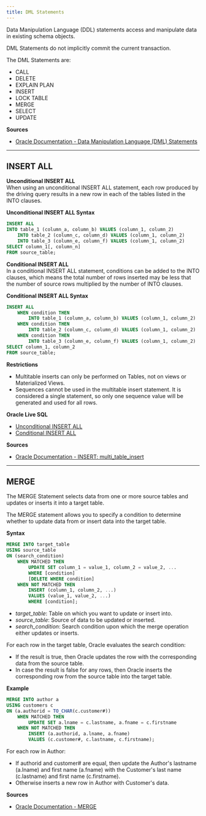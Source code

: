 ```yaml
---
title: DML Statements
---
```


Data Manipulation Language (DDL) statements access and manipulate data in existing schema objects.

DML Statements do not implicitly commit the current transaction.

The DML Statements are:
- CALL
- DELETE
- EXPLAIN PLAN
- INSERT
- LOCK TABLE
- MERGE
- SELECT
- UPDATE

**Sources**
- [Oracle Documentation - Data Manipulation Language (DML) Statements](https://docs.oracle.com/en/database/oracle/oracle-database/23/sqlrf/Types-of-SQL-Statements.html#GUID-E1749EF5-2264-44DF-99EF-AEBEB943BED6)

---

## INSERT ALL
**Unconditional INSERT ALL**\
When using an unconditional INSERT ALL statement, each row produced by the driving query results in a new row in each of the tables listed in the INTO clauses.

**Unconditional INSERT ALL Syntax**
```sql
INSERT ALL
INTO table_1 (column_a, column_b) VALUES (column_1, column_2)
	INTO table_2 (column_c, column_d) VALUES (column_1, column_2)
	INTO table_3 (column_e, column_f) VALUES (column_1, column_2)
SELECT column_1[, column_n]
FROM source_table;
```

**Conditional INSERT ALL**\
In a conditional INSERT ALL statement, conditions can be added to the INTO clauses, which means the total number of rows inserted may be less that the number of source rows multiplied by the number of INTO clauses.

**Conditional INSERT ALL Syntax**
```sql
INSERT ALL
	WHEN condition THEN
		INTO table_1 (column_a, column_b) VALUES (column_1, column_2)
	WHEN condition THEN
		INTO table_2 (column_c, column_d) VALUES (column_1, column_2)
	WHEN condition THEN
		INTO table_3 (column_e, column_f) VALUES (column_1, column_2)
SELECT column_1, column_2
FROM source_table;
```

**Restrictions**
- Multitable inserts can only be performed on Tables, not on views or Materialized Views.
- Sequences cannot be used in the multitable insert statement. It is considered a single statement, so only one sequence value will be generated and used for all rows.

**Oracle Live SQL**
- [Unconditional INSERT ALL](https://livesql.oracle.com/apex/livesql/s/o9ninb4mh0btszce7to6vvo2q)
- [Conditional INSERT ALL](https://livesql.oracle.com/apex/livesql/s/o9nn25s98zpbyva2s8qe5fbqc)

**Sources**
- [Oracle Documentation - INSERT: multi_table_insert](https://docs.oracle.com/en/database/oracle/oracle-database/21/sqlrf/INSERT.html#GUID-903F8043-0254-4EE9-ACC1-CB8AC0AF3423)

---

## MERGE
The MERGE Statement selects data from one or more source tables and updates or inserts it into a target table.

The MERGE statement allows you to specify a condition to determine whether to update data from or insert data into the target table.

**Syntax**
```sql
MERGE INTO target_table
USING source_table
ON (search_condition)
	WHEN MATCHED THEN
		UPDATE SET column_1 = value_1, column_2 = value_2, ...
		WHERE [condition]
		[DELETE WHERE condition]
	WHEN NOT MATCHED THEN
		INSERT (column_1, column_2, ...)
		VALUES (value_1, value_2, ...)
		WHERE [condition];
```
- *target_table*: Table on which you want to update or insert into.
- *source_table*: Source of data to be updated or inserted.
- *search_condition*: Search condition upon which the merge operation either updates or inserts.

For each row in the target table, Oracle evaluates the search condition:
- If the result is true, then Oracle updates the row with the corresponding data from the source table.
- In case the result is false for any rows, then Oracle inserts the corresponding row from the source table into the target table.

**Example**
```sql
MERGE INTO author a
USING customers c
ON (a.authorid = TO_CHAR(c.customer#))
    WHEN MATCHED THEN
        UPDATE SET a.lname = c.lastname, a.fname = c.firstname
    WHEN NOT MATCHED THEN
        INSERT (a.authorid, a.lname, a.fname)
        VALUES (c.customer#, c.lastname, c.firstname);
```
For each row in Author:
- If authorid and customer# are equal, then update the Author's lastname (a.lname) and first name (a.fname) with the Customer's last name (c.lastname) and first name (c.firstname).
- Otherwise inserts a new row in Author with Customer's data.

**Sources**
- [Oracle Documentation - MERGE](https://docs.oracle.com/en/database/oracle/oracle-database/21/sqlrf/MERGE.html)